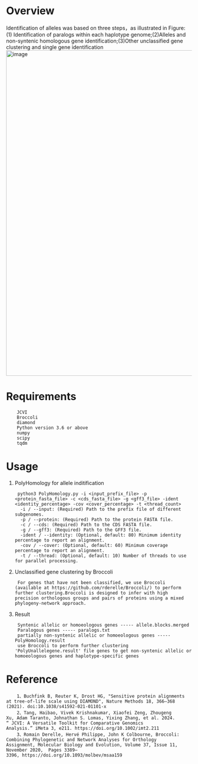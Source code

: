 # Overview
Identification of alleles was based on three steps，as illustrated in Figure: (1) Identification of paralogs within each haplotype genome;(2)Alleles and non-syntenic homologous gene identification;(3)Other unclassified gene clustering and single gene identification
<img width="883" alt="image" src="https://github.com/user-attachments/assets/3c33a694-e226-4c42-8dff-ff3dcbf8ca18" />

# Requirements
        JCVI
        Broccoli
        diamond
        Python version 3.6 or above
        numpy
        scipy
        tqdm


# Usage

1. PolyHomology for allele inditification

        python3 PolyHomology.py -i <input_prefix_file> -p <protein_fasta_file> -c <cds_fasta_file> -g <gff3_file> -ident <identity_percentage> -cov <cover_percentage> -t <thread_count>
         -i / --input: (Required) Path to the prefix file of different subgenomes.
         -p / --protein: (Required) Path to the protein FASTA file.
         -c / --cds: (Required) Path to the CDS FASTA file.
         -g / --gff3: (Required) Path to the GFF3 file.
         -ident / --identity: (Optional, default: 80) Minimum identity percentage to report an alignment.
         -cov / --cover: (Optional, default: 60) Minimum coverage percentage to report an alignment.
         -t / --thread: (Optional, default: 10) Number of threads to use for parallel processing.
   
2. Unclassified gene clustering by Broccoli

        For genes that have not been classified, we use Broccoli (available at https://github.com/rderelle/Broccoli/) to perform further clustering.Broccoli is designed to infer with high precision orthologous groups and pairs of proteins using a mixed phylogeny-network approach.

3. Result

        Syntenic allelic or homoeologous genes ----- allele.blocks.merged 
        Paralogous genes ----- paralogs.txt
        partially non-syntenic allelic or homoeologous genes ----- PolyHomology.result
        use Broccoli to perform further clustering 'PolyUnallelegene.result' file genes to get non-syntenic allelic or homoeologous genes and haplotype-specific genes

# Reference 

        1、Buchfink B, Reuter K, Drost HG, "Sensitive protein alignments at tree-of-life scale using DIAMOND", Nature Methods 18, 366–368 (2021). doi:10.1038/s41592-021-01101-x
        2、Tang, Haibao, Vivek Krishnakumar, Xiaofei Zeng, Zhougeng Xu, Adam Taranto, Johnathan S. Lomas, Yixing Zhang, et al. 2024. “ JCVI: A Versatile Toolkit for Comparative Genomics Analysis.” iMeta 3, e211. https://doi.org/10.1002/imt2.211
        3、Romain Derelle, Hervé Philippe, John K Colbourne, Broccoli: Combining Phylogenetic and Network Analyses for Orthology Assignment, Molecular Biology and Evolution, Volume 37, Issue 11, November 2020,  Pages 3389–3396, https://doi.org/10.1093/molbev/msaa159
   
